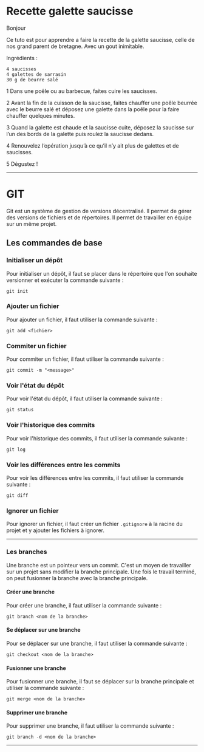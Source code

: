 # Recette galette saucisse

Bonjour

Ce tuto est pour apprendre a faire la recette de la galette saucisse, celle de nos grand parent de bretagne. Avec un gout inimitable.

Ingrédients :

    4 saucisses
    4 galettes de sarrasin
    30 g de beurre salé

1
Dans une poêle ou au barbecue, faites cuire les saucisses.

2
Avant la fin de la cuisson de la saucisse, faites chauffer une poêle beurrée avec le beurre salé et déposez une galette dans la poêle pour la faire chauffer quelques minutes.

3
Quand la galette est chaude et la saucisse cuite, déposez la saucisse sur l’un des bords de la galette puis roulez la saucisse dedans.

4
Renouvelez l’opération jusqu’à ce qu’il n’y ait plus de galettes et de saucisses.

5
Dégustez !

--------------------------------------------------------------------------------------------------------------------------------------------------------

# GIT

Git est un système de gestion de versions décentralisé. Il permet de gérer des versions de fichiers et de répertoires. Il permet de travailler en équipe sur un même projet.

## Les commandes de base

### Initialiser un dépôt

Pour initialiser un dépôt, il faut se placer dans le répertoire que l'on souhaite versionner et exécuter la commande suivante :

    git init

### Ajouter un fichier

Pour ajouter un fichier, il faut utiliser la commande suivante :

    git add <fichier>

### Commiter un fichier

Pour commiter un fichier, il faut utiliser la commande suivante :

    git commit -m "<message>"

### Voir l'état du dépôt

Pour voir l'état du dépôt, il faut utiliser la commande suivante :

    git status

### Voir l'historique des commits

Pour voir l'historique des commits, il faut utiliser la commande suivante :

    git log

### Voir les différences entre les commits

Pour voir les différences entre les commits, il faut utiliser la commande suivante :

    git diff

### Ignorer un fichier

Pour ignorer un fichier, il faut créer un fichier `.gitignore` à la racine du projet et y ajouter les fichiers à ignorer.

--------------------------------------------------------------------------------------------------------------------------------------------------------

### Les branches

Une branche est un pointeur vers un commit. C'est un moyen de travailler sur un projet sans modifier la branche principale. Une fois le travail terminé, on peut fusionner la branche avec la branche principale.

#### Créer une branche

Pour créer une branche, il faut utiliser la commande suivante :

    git branch <nom de la branche>

#### Se déplacer sur une branche

Pour se déplacer sur une branche, il faut utiliser la commande suivante :

    git checkout <nom de la branche>

#### Fusionner une branche

Pour fusionner une branche, il faut se déplacer sur la branche principale et utiliser la commande suivante :

    git merge <nom de la branche>

#### Supprimer une branche

Pour supprimer une branche, il faut utiliser la commande suivante :

    git branch -d <nom de la branche>

--------------------------------------------------------------------------------------------------------------------------------------------------------
